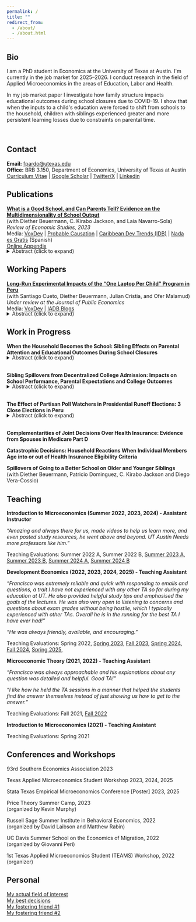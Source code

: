 ```yaml
---
permalink: /
title: ""
redirect_from:
  - /about/
  - /about.html
---
```


Bio
------

I am a PhD student in Economics at the University of Texas at Austin. I'm currently in the job market for 2025–2026. I conduct research in the field of Applied Microeconomics in the areas of Education, Labor and Health.   

In my job market paper I investigate how family structure impacts educational outcomes during school closures due to COVID-19. I show that when the inputs to a child's education were forced to shift from schools to the household, children with siblings experienced greater and more persistent learning losses due to constraints on parental time.
<!--You can reach me at *fpardo@utexas.edu*.-->
<br> 

Contact
------
**Email:** fpardo@utexas.edu  
**Office:** BRB 3.150, Department of Economics, University of Texas at Austin  
[Curriculum Vitae](https://francisco-pardo-pajuelo.github.io/files/CV_Francisco_Pardo_Pajuelo.pdf) | [Google Scholar](https://scholar.google.com/citations?user=zCcj60wAAAAJ&hl=en&authuser=2) | [Twitter/X](https://x.com/franciscopardop) | [Linkedin](https://www.linkedin.com/in/francisco-pardo-pajuelo/)
<!-- @franciscopardop -->
<!--* **GitHub:** [francisco-pardo-pajuelo](https://github.com/francisco-pardo-pajuelo) -->
<!--* **LinkedIn:** [your_linkedin](https://www.linkedin.com/in/francisco-pardo-pajuelo/) -->

<!--
---
permalink: /
title: "Francisco Pardo Pajuelo"
excerpt: "About me"
author_profile: true
redirect_from: 
  - /about/
  - /about.html
---
-->



Publications
------

**[What is a Good School, and Can Parents Tell? Evidence on the Multidimensionality of School Output](https://francisco-pardo-pajuelo.github.io/files/beuermann_et_al_2022_What_is_a_good_school.pdf)**  
(with Diether Beuermann, C. Kirabo Jackson, and Laia Navarro-Sola)   
*Review of Economic Studies, 2023*  
Media: [VoxDev](https://voxdev.org/topic/education/multidimensionality-school-choice-evidence-trinidad-and-tobago) | [Probable Causation](https://www.probablecausation.com/podcasts/episode-82-kirabo-jackson) | [Caribbean Dev Trends (IDB)](https://blogs.iadb.org/caribbean-dev-trends/en/do-test-scores-determine-school-quality/) | [Nada es Gratis](https://nadaesgratis.es/admin/determinan-las-puntuaciones-en-los-examenes-estandardizados-la-calidad-de-las-escuelas) (Spanish)  
[Online Appendix](https://francisco-pardo-pajuelo.github.io/files/beuermann_et_al_2022_What_is_a_good_school_APPENDIX.pdf)
<div style="margin-top: -1.2em;">
  <details>
    <summary>Abstract (click to expand)</summary>
    <div>
      <p>To explore whether schools’ causal impacts on test scores measure their overall impact on students, we exploit plausibly exogenous school assignments and data from Trinidad and Tobago to estimate the causal impacts of individual schools on several outcomes. Schools’ impacts on high-stakes tests are weakly related to impacts on important outcomes such as arrests, dropout, teen motherhood, and formal labor-market participation. To examine if parents’ school preferences are related to these causal impacts, we link them to parents’ ranked lists of schools and employ discrete-choice models to infer preferences for schools. Parents choose schools that improve high-stakes tests even conditional on peer quality and average outcomes. Parents also choose schools that reduce criminality and teen motherhood, and increase labor-market participation. School choices among parents of low-achieving students are relatively more strongly related to schools’ impacts on non-test-score outcomes, while the opposite is true for parents of high-achieving students. These results suggest that evaluations based solely on test scores may be misleading about the benefits of school choice (particularity for low-achieving students), and education interventions more broadly.</p>
    </div>
  </details>
</div>

Working Papers
------
[**Long-Run Experimental Impacts of the “One Laptop Per Child” Program in Peru**](https://publications.iadb.org/publications/english/document/Laptops-in-the-Long-Run-Evidence-from-the-One-Laptop-per-Child-Program-in-Rural-Peru.pdf)  
(with Santiago Cueto, Diether Beuermann, Julian Cristia, and Ofer Malamud)  
*Under review at the Journal of Public Economics*    
Media: [VoxDev](https://www.voxdev.org/topic/education/one-laptop-child-lessons-long-term-follow) | [IADB Blogs](https://blogs.iadb.org/ideas-matter/en/handing-out-laptops-is-not-enough-to-improve-student-learning/)   
<div style="margin-top: -1.2em;">
  <details>
    <summary>Abstract (click to expand)</summary>
    <div>
      <p>This paper examines a large-scale randomized evaluation of the One Laptop Per Child (OLPC) program in 531 rural primary schools, as implemented by Peru starting in 2009. We use administrative data on academic achievement and grade progression through 2019 to estimate the long-run effects of greater computer access on i) school performance over time and ii) students’ educational trajectories from primary school to university. Results suggest negative effects on grade progression and no improvement in academic achievement for treated schools over time. In turn, treated students had lower on-time primary and secondary completion, no higher academic achievement in secondary school, and no significant differences in university enrollment. Survey data from 2013 indicate that computer access significantly improved students’ computer skills but not their cognitive skills; treated teachers received some training but did not improve their digital skills and showed limited use of technology in classrooms, suggesting the need for additional pedagogical support.</p>
    </div>
  </details>
</div>

Work in Progress
------

**When the Household Becomes the School: Sibling Effects on Parental Attention and Educational Outcomes During School Closures**  
<!--***Job Market Paper*** -->
<div style="margin-top: -1.2em;">
  <details>
    <summary>Abstract (click to expand)</summary>
    <div>
      <p>This paper examines how family structure affects educational outcomes when unexpected shocks dramatically increase parental time requirements for children's learning. Using administrative and survey data from Peru, I employ a difference-in-differences strategy that compares children with siblings to children without siblings before, during, and after school closures caused by COVID-19. Students with siblings experienced significantly larger learning losses of up to 0.06 standard deviations in GPA and 0.04 standard deviations in standardized exam scores, with effects intensifying as the number of siblings increased. Instrumental variable estimates using the same-sex instrument, which exogenously shifts family size, yield similar results. These differential impacts persist after schools reopened and appear across diverse subpopulations. Evidence points to parental time constraints as the primary mechanism. Effects are largest during primary education when parental investment matters most and among higher socioeconomic status families, who typically invest more time in their children. A regression discontinuity design based on the school starting age of the youngest sibling provides further evidence of the costs associated with increased childcare responsibilities. Households without a computer or a phone with internet access show similar results, which suggests that competition for scarce technological resources is not the main channel. Consistent with these results, parents of students with siblings also lowered by 1 percentage point their expectations that their children will attain higher education. Overall, these findings reveal fundamental insights about family resource allocation under stress. When external educational support disappears, the dilution of parental time across multiple children generates substantial disadvantages for larger families.</p>
    </div>
  </details>
</div>
<br>

**Sibling Spillovers from Decentralized College Admission: Impacts on School Performance, Parental Expectations and College Outcomes** 
<div style="margin-top: -1.2em;">
  <details>
    <summary>Abstract (click to expand)</summary>
    <div>
      <p>Family and social networks play a critical role in shaping educational decisions, with sibling influence being particularly significant. This paper examines the spillover effects of older siblings’ college admission on the educational trajectories of their younger siblings, from school performance and completion to college application decisions and outcomes during both the admissions process and college attendance. I leverage admission cutoffs in Peru’s decentralized public college system, where each institution administers its own entrance exam and application process, to isolate exogenous variation in college entry. The results show that younger siblings improve their academic performance in school and are significantly more likely to apply to four-year colleges when an older sibling is admitted. Using complementary survey data, I find that increased parental expectations are a key channel driving these effects. These findings suggest that in environments where college access is limited and admission processes are complex, siblings play an especially important role in bridging information gaps and serving as aspirational role models.</p>
    </div>
  </details>
</div>
<br>

**The Effect of Partisan Poll Watchers in Presidential Runoff Elections: 3 Close Elections in Peru**
<div style="margin-top: -1.2em;">
  <details>
    <summary>Abstract (click to expand)</summary>
    <div>
      <p>The legitimacy of election results is key to democracy and political stability and party poll watchers play an important role in this. I study elections in Peru, where parties are allowed to assign poll watchers to monitor the electoral process and vote count. I find effects of up to 0.3 percentage points on the vote margin, significant in an election won by less than 0.5%. I also find evidence of smaller but significant cross-party effects and poll watchers' effect cancel each other out when both are present. Once I control for site-fixed effects, poll watchers assignment behaves as if random which is tested using results from a first round two months earlier with the same group of voters but no poll watchers. Finally, the results are consistent with poll watchers influencing invalid votes, especially by making votes for their party count. There is some suggestive evidence that poll watchers playing a role in preventing fraud when in areas dominated by the rival party.</p>
    </div>
  </details>
</div>
<br>

**Complementarities of Joint Decisions Over Health Insurance: Evidence from Spouses in Medicare Part D**

**Catastrophic Decisions: Household Reactions When Individual Members Age into or out of Health Insurance Eligibility Criteria**

**Spillovers of Going to a Better School on Older and Younger Siblings**  
(with Diether Beuermann, Patricio Dominguez, C. Kirabo Jackson and Diego Vera-Cossio)  

<!--
TEST
<details>
  <summary>Abstract (click to expand)</summary>
  <div>
    <p> Text1 </p>
  </div>
</details>  
<br>
TEST2
<details><summary>Abstract (click to expand)</summary><div>text2</div></details>
<br>
-->

Teaching
------

<!--
https://francisco-pardo-pajuelo.github.io/files/.pdf
-->
   
**Introduction to Microeconomics (Summer 2022, 2023, 2024) - Assistant Instructor**   

*“Amazing and always there for us, made videos to help us learn more, and even posted study resources, he went above and beyond. UT Austin Needs more professors like him.”*  

Teaching Evaluations: Summer 2022 A, Summer 2022 B, [Summer 2023 A](https://francisco-pardo-pajuelo.github.io/files/Introduction_Microeconomics_Summer_2023_A.pdf), [Summer 2023 B](https://francisco-pardo-pajuelo.github.io/files/Introduction_Microeconomics_Summer_2023_B.pdf), [Summer 2024 A](https://francisco-pardo-pajuelo.github.io/files/Introduction_Microeconomics_Summer_2024_A.pdf), [Summer 2024 B](https://francisco-pardo-pajuelo.github.io/files/Introduction_Microeconomics_Summer_2024_B.pdf)

  
**Development Economics (2022, 2023, 2024, 2025) - Teaching Assistant**     

*“Francisco was extremely reliable and quick with responding to emails and questions, a trait I have not experienced with any other TA so far during my education at UT. He also provided helpful study tips and emphasised the goals of the lectures. He was also very open to listening to concerns and questions about exam grades without being hostile, which I typically experienced with other TAs. Overall he is in the running for the best TA I have ever had!”* 

*“He was always friendly, available, and encouraging.”*

Teaching Evaluations: Spring 2022, [Spring 2023](https://francisco-pardo-pajuelo.github.io/files/Development_Economics_Spring_2023.pdf), [Fall 2023](https://francisco-pardo-pajuelo.github.io/files/Development_Economics_Fall_2023.pdf), [Spring 2024](https://francisco-pardo-pajuelo.github.io/files/Development_Economics_Spring_2024.pdf), [Fall 2024](https://francisco-pardo-pajuelo.github.io/files/Development_Economics_Fall_2024.pdf), [Spring 2025](https://francisco-pardo-pajuelo.github.io/files/Development_Economics_Spring_2025.pdf),

**Microeconomic Theory (2021, 2022) - Teaching Assistant**      

*“Francisco was always approachable and his explanations about any question was detailed and helpful. Good TA!”*

*“I like how he held the TA sessions in a manner that helped the students find the answer themselves instead of just showing us how
to get to the answer.”* 

Teaching Evaluations: Fall 2021, [Fall 2022](https://francisco-pardo-pajuelo.github.io/files/Microeconomic_Theory_Fall_2022.pdf)

**Introduction to Microeconomics (2021) - Teaching Assistant**   

Teaching Evaluations: Spring 2021

Conferences and Workshops
------
93rd Southern Economics Association 2023  

Texas Applied Microeconomics Student Workshop 2023, 2024, 2025  

Stata Texas Empirical Microeconomics Conference [Poster] 2023, 2025  

Price Theory Summer Camp, 2023  
(organized by Kevin Murphy)  

Russell Sage Summer Institute in Behavioral Economics, 2022  
(organized by David Laibson and Matthew Rabin)   

UC Davis Summer School on the Economics of Migration, 2022  
(organized by Giovanni Peri)

1st Texas Applied Microeconomics Student (TEAMS) Workshop, 2022   
(organizer)   

Personal
------

[My actual field of interest](https://francisco-pardo-pajuelo.github.io/images/soccer.jpg)  
[My best decisions](https://francisco-pardo-pajuelo.github.io/images/loves.jpg)  
[My fostering friend #1](https://francisco-pardo-pajuelo.github.io/images/bibi.jpg)  
[My fostering friend #2](https://francisco-pardo-pajuelo.github.io/images/rocky.jpg) 
<!--[My time in Austin (bbq)](https://francisco-pardo-pajuelo.github.io/images/pardo_h_street_edit_lq.jpg) -->









